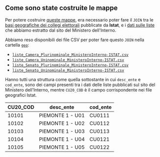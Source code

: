 ## Come sono state costruite le mappe

Per potere costruire [queste mappe](README.md#le-%EF%B8%8F-mappe-per-sapere-per-chi-puoi-votare), era necessario poter fare il `JOIN` tra le [basi geografiche dei collegi elettorali](https://www.istat.it/it/archivio/273443) pubblicate da **Istat**, e i [dati sulle liste](processing) che abbiamo estratto dal sito del Ministero dell'Interno.

Abbiamo reso disponibili dei file CSV per poter fare questo `JOIN` nella cartella [`geo`](processing/geo/):

- [`liste_Camera_Plurinominale_MinisteroInterno-ISTAT.csv`](processing/geo/liste_Camera_Plurinominale_MinisteroInterno-ISTAT.csv)
- [`liste_Camera_Uninominale_MinisteroInterno-ISTAT.csv`](processing/geo/liste_Camera_Uninominale_MinisteroInterno-ISTAT.csv)
- [`liste_Senato_Plurinominale_MinisteroInterno-ISTAT.csv`](processing/geo/liste_Senato_Plurinominale_MinisteroInterno-ISTAT.csv)
- [`liste_Senato_Uninominale_MinisteroInterno-ISTAT.csv`](processing/geo/liste_Senato_Uninominale_MinisteroInterno-ISTAT.csv)

Hanno tutti una struttura come quella sottostante in cui `desc_ente` e `cod_ente`, sono dei campi presenti tra i dati delle liste pubblicati sul sito del Ministero dell'Interno, mentre `CU20_COD` è il campo corrispondente nei file geografici Istat.


| CU20_COD | desc_ente | cod_ente |
| --- | --- | --- |
| 10101 | PIEMONTE 1 - U01 | CU0111 |
| 10102 | PIEMONTE 1 - U02 | CU0112 |
| 10103 | PIEMONTE 1 - U03 | CU0113 |
| 10104 | PIEMONTE 1 - U04 | CU0121 |
| 10105 | PIEMONTE 1 - U05 | CU0122 |
